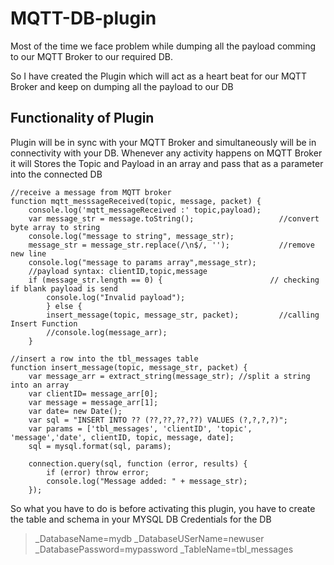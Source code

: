 # MQTT-DB-plugin
Most of the time we face problem while dumping all the payload comming to our MQTT Broker to our required DB.

So I have created the Plugin which will act as a heart beat for our MQTT Broker and keep on dumping all the payload to our DB

## Functionality of Plugin

Plugin will be in sync with your MQTT Broker and simultaneously will be in connectivity with your DB.
Whenever any activity happens on MQTT Broker it will Stores the Topic and Payload in an array and pass that as a parameter into the connected DB
```
//receive a message from MQTT broker
function mqtt_messsageReceived(topic, message, packet) {
	console.log('mqtt_messageReceived :' topic,payload);
	var message_str = message.toString();                   //convert byte array to string
	console.log("message to string", message_str);
	message_str = message_str.replace(/\n$/, '');           //remove new line
    console.log("message to params array",message_str);
	//payload syntax: clientID,topic,message
	if (message_str.length == 0) {                        // checking if blank payload is send
		console.log("Invalid payload");
		} else {	
		insert_message(topic, message_str, packet);         //calling Insert Function
		//console.log(message_arr);
	}
```
```
//insert a row into the tbl_messages table
function insert_message(topic, message_str, packet) {
	var message_arr = extract_string(message_str); //split a string into an array
	var clientID= message_arr[0];
	var message = message_arr[1];
	var date= new Date();
	var sql = "INSERT INTO ?? (??,??,??,??) VALUES (?,?,?,?)";
	var params = ['tbl_messages', 'clientID', 'topic', 'message','date', clientID, topic, message, date];
	sql = mysql.format(sql, params);	
	
	connection.query(sql, function (error, results) {
		if (error) throw error;
		console.log("Message added: " + message_str);
	}); 
```

So what you have to do is before activating this plugin, you have to create the table and schema in your MYSQL DB
Credentials for the DB
> _DatabaseName=mydb
> _DatabaseUSerName=newuser
> _DatabasePassword=mypassword
> _TableName=tbl_messages


